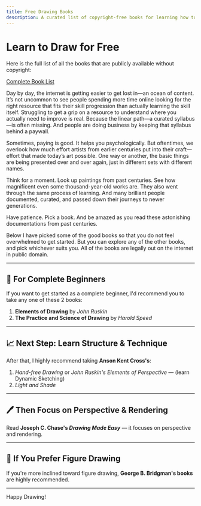 ```yaml
---
title: Free Drawing Books
description: A curated list of copyright-free books for learning how to draw — from beginner to advanced.
---
```


# Learn to Draw for Free

Here is the full list of all the books that are publicly available without copyright:

[Complete Book List](/booklist.md)

Day by day, the internet is getting easier to get lost in—an ocean of content. It’s not uncommon to see people spending more time online looking for the right resource that fits their skill progression than actually learning the skill itself. Struggling to get a grip on a resource to understand where you actually need to improve is real. Because the linear path—a curated syllabus—is often missing. And people are doing business by keeping that syllabus behind a paywall.

Sometimes, paying is good. It helps you psychologically. But oftentimes, we overlook how much effort artists from earlier centuries put into their craft—effort that made today’s art possible. One way or another, the basic things are being presented over and over again, just in different sets with different names.

Think for a moment. Look up paintings from past centuries. See how magnificent even some thousand-year-old works are. They also went through the same process of learning. And many brilliant people documented, curated, and passed down their journeys to newer generations.

Have patience. Pick a book. And be amazed as you read these astonishing documentations from past centuries.

Below I have picked some of the good books so that you do not feel overwhelmed to get started. But you can explore any of the other books, and pick whichever suits you. All of the books are legally out on the internet in public domain.

---

## 📘 For Complete Beginners

If you want to get started as a complete beginner, I'd recommend you to take any one of these 2 books:

1. **Elements of Drawing** by *John Ruskin*
2. **The Practice and Science of Drawing** by *Harold Speed*

---

## 📈 Next Step: Learn Structure & Technique

After that, I highly recommend taking **Anson Kent Cross's**:

1. *Hand-free Drawing* or *John Ruskin's Elements of Perspective* — (learn Dynamic Sketching)
2. *Light and Shade*

---

## 🖊️ Then Focus on Perspective & Rendering

Read **Joseph C. Chase's _Drawing Made Easy_** — it focuses on perspective and rendering.

---

## 🧍 If You Prefer Figure Drawing

If you're more inclined toward figure drawing, **George B. Bridgman's books** are highly recommended.

---

Happy Drawing!
